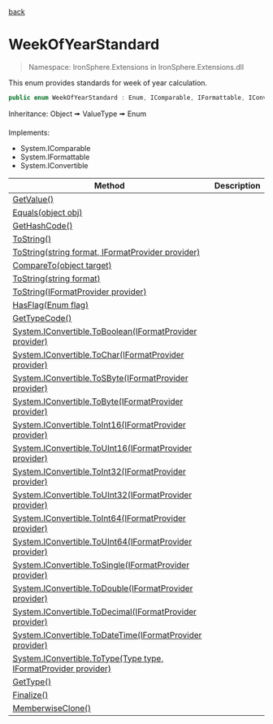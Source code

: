 ﻿[back](/IronSphere.Extensions/types)

# WeekOfYearStandard

> Namespace: IronSphere.Extensions in  IronSphere.Extensions.dll

This enum provides standards for week of year calculation.

```csharp
public enum WeekOfYearStandard : Enum, IComparable, IFormattable, IConvertible
```
Inheritance: Object &#129050; ValueType &#129050; Enum


Implements:

* System.IComparable
* System.IFormattable
* System.IConvertible



| Method | Description |
| --- | --- |
| [GetValue()](WeekOfYearStandard_GetValue()) |  |
| [Equals(object obj)](WeekOfYearStandard_Equals(Object)) |  |
| [GetHashCode()](WeekOfYearStandard_GetHashCode()) |  |
| [ToString()](WeekOfYearStandard_ToString()) |  |
| [ToString(string format, IFormatProvider provider)](WeekOfYearStandard_ToString(String,IFormatProvider)) |  |
| [CompareTo(object target)](WeekOfYearStandard_CompareTo(Object)) |  |
| [ToString(string format)](WeekOfYearStandard_ToString(String)) |  |
| [ToString(IFormatProvider provider)](WeekOfYearStandard_ToString(IFormatProvider)) |  |
| [HasFlag(Enum flag)](WeekOfYearStandard_HasFlag(Enum)) |  |
| [GetTypeCode()](WeekOfYearStandard_GetTypeCode()) |  |
| [System.IConvertible.ToBoolean(IFormatProvider provider)](WeekOfYearStandard_System.IConvertible.ToBoolean(IFormatProvider)) |  |
| [System.IConvertible.ToChar(IFormatProvider provider)](WeekOfYearStandard_System.IConvertible.ToChar(IFormatProvider)) |  |
| [System.IConvertible.ToSByte(IFormatProvider provider)](WeekOfYearStandard_System.IConvertible.ToSByte(IFormatProvider)) |  |
| [System.IConvertible.ToByte(IFormatProvider provider)](WeekOfYearStandard_System.IConvertible.ToByte(IFormatProvider)) |  |
| [System.IConvertible.ToInt16(IFormatProvider provider)](WeekOfYearStandard_System.IConvertible.ToInt16(IFormatProvider)) |  |
| [System.IConvertible.ToUInt16(IFormatProvider provider)](WeekOfYearStandard_System.IConvertible.ToUInt16(IFormatProvider)) |  |
| [System.IConvertible.ToInt32(IFormatProvider provider)](WeekOfYearStandard_System.IConvertible.ToInt32(IFormatProvider)) |  |
| [System.IConvertible.ToUInt32(IFormatProvider provider)](WeekOfYearStandard_System.IConvertible.ToUInt32(IFormatProvider)) |  |
| [System.IConvertible.ToInt64(IFormatProvider provider)](WeekOfYearStandard_System.IConvertible.ToInt64(IFormatProvider)) |  |
| [System.IConvertible.ToUInt64(IFormatProvider provider)](WeekOfYearStandard_System.IConvertible.ToUInt64(IFormatProvider)) |  |
| [System.IConvertible.ToSingle(IFormatProvider provider)](WeekOfYearStandard_System.IConvertible.ToSingle(IFormatProvider)) |  |
| [System.IConvertible.ToDouble(IFormatProvider provider)](WeekOfYearStandard_System.IConvertible.ToDouble(IFormatProvider)) |  |
| [System.IConvertible.ToDecimal(IFormatProvider provider)](WeekOfYearStandard_System.IConvertible.ToDecimal(IFormatProvider)) |  |
| [System.IConvertible.ToDateTime(IFormatProvider provider)](WeekOfYearStandard_System.IConvertible.ToDateTime(IFormatProvider)) |  |
| [System.IConvertible.ToType(Type type, IFormatProvider provider)](WeekOfYearStandard_System.IConvertible.ToType(Type,IFormatProvider)) |  |
| [GetType()](WeekOfYearStandard_GetType()) |  |
| [Finalize()](WeekOfYearStandard_Finalize()) |  |
| [MemberwiseClone()](WeekOfYearStandard_MemberwiseClone()) |  |

